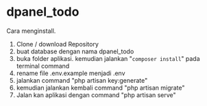 # dpanel_todo
 
Cara menginstall. 

1. Clone / download Repository
2. buat database dengan nama dpanel_todo
3. buka folder aplikasi. kemudian jalankan "`composer install`" pada terminal command
4. rename file .env.example menjadi .env
5. jalankan command "php artisan key:generate"
6. kemudian jalankan kembali command "php artisan migrate"
7. Jalan kan aplikasi dengan command "php artisan serve"
